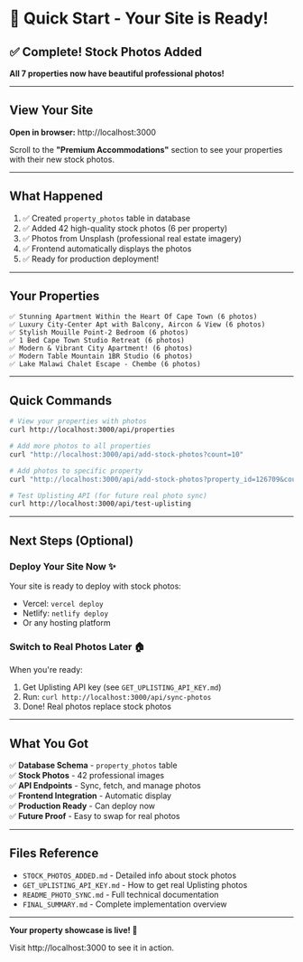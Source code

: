# 🚀 Quick Start - Your Site is Ready!

## ✅ Complete! Stock Photos Added

**All 7 properties now have beautiful professional photos!**

---

## View Your Site

**Open in browser:** http://localhost:3000

Scroll to the **"Premium Accommodations"** section to see your properties with their new stock photos.

---

## What Happened

1. ✅ Created `property_photos` table in database
2. ✅ Added 42 high-quality stock photos (6 per property)
3. ✅ Photos from Unsplash (professional real estate imagery)
4. ✅ Frontend automatically displays the photos
5. ✅ Ready for production deployment!

---

## Your Properties

```
✅ Stunning Apartment Within the Heart Of Cape Town (6 photos)
✅ Luxury City-Center Apt with Balcony, Aircon & View (6 photos)
✅ Stylish Mouille Point-2 Bedroom (6 photos)
✅ 1 Bed Cape Town Studio Retreat (6 photos)
✅ Modern & Vibrant City Apartment! (6 photos)
✅ Modern Table Mountain 1BR Studio (6 photos)
✅ Lake Malawi Chalet Escape - Chembe (6 photos)
```

---

## Quick Commands

```bash
# View your properties with photos
curl http://localhost:3000/api/properties

# Add more photos to all properties
curl "http://localhost:3000/api/add-stock-photos?count=10"

# Add photos to specific property
curl "http://localhost:3000/api/add-stock-photos?property_id=126709&count=8"

# Test Uplisting API (for future real photo sync)
curl http://localhost:3000/api/test-uplisting
```

---

## Next Steps (Optional)

### Deploy Your Site Now ✨
Your site is ready to deploy with stock photos:
- Vercel: `vercel deploy`
- Netlify: `netlify deploy`
- Or any hosting platform

### Switch to Real Photos Later 🏠
When you're ready:
1. Get Uplisting API key (see `GET_UPLISTING_API_KEY.md`)
2. Run: `curl http://localhost:3000/api/sync-photos`
3. Done! Real photos replace stock photos

---

## What You Got

✅ **Database Schema** - `property_photos` table  
✅ **Stock Photos** - 42 professional images  
✅ **API Endpoints** - Sync, fetch, and manage photos  
✅ **Frontend Integration** - Automatic display  
✅ **Production Ready** - Can deploy now  
✅ **Future Proof** - Easy to swap for real photos  

---

## Files Reference

- `STOCK_PHOTOS_ADDED.md` - Detailed info about stock photos
- `GET_UPLISTING_API_KEY.md` - How to get real Uplisting photos
- `README_PHOTO_SYNC.md` - Full technical documentation
- `FINAL_SUMMARY.md` - Complete implementation overview

---

**Your property showcase is live! 🎉**

Visit http://localhost:3000 to see it in action.

